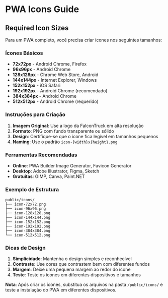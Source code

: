 # PWA Icons Guide

## Required Icon Sizes

Para um PWA completo, você precisa criar ícones nos seguintes tamanhos:

### Ícones Básicos
- **72x72px** - Android Chrome, Firefox
- **96x96px** - Android Chrome
- **128x128px** - Chrome Web Store, Android
- **144x144px** - Internet Explorer, Windows
- **152x152px** - iOS Safari
- **192x192px** - Android Chrome (recomendado)
- **384x384px** - Android Chrome
- **512x512px** - Android Chrome (requerido)

### Instruções para Criação

1. **Imagem Original**: Use a logo da FalconTruck em alta resolução
2. **Formato**: PNG com fundo transparente ou sólido
3. **Design**: Certifique-se que o ícone fica legível em tamanhos pequenos
4. **Naming**: Use o padrão `icon-{width}x{height}.png`

### Ferramentas Recomendadas

- **Online**: PWA Builder Image Generator, Favicon Generator
- **Desktop**: Adobe Illustrator, Figma, Sketch
- **Gratuitas**: GIMP, Canva, Paint.NET

### Exemplo de Estrutura
```
public/icons/
├── icon-72x72.png
├── icon-96x96.png
├── icon-128x128.png
├── icon-144x144.png
├── icon-152x152.png
├── icon-192x192.png
├── icon-384x384.png
└── icon-512x512.png
```

### Dicas de Design

1. **Simplicidade**: Mantenha o design simples e reconhecível
2. **Contraste**: Use cores que contrastem bem com diferentes fundos
3. **Margem**: Deixe uma pequena margem ao redor do ícone
4. **Teste**: Teste os ícones em diferentes dispositivos e tamanhos

**Nota**: Após criar os ícones, substitua os arquivos na pasta `/public/icons/` e teste a instalação do PWA em diferentes dispositivos.